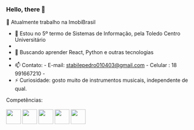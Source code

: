 ### Hello, there 👋



 🔭 Atualmente trabalho na ImobiBrasil
 
- 🌱 Estou no 5º termo de Sistemas de Informação, pela Toledo Centro Universitário
- 
- 🤔 Buscando aprender React, Python e outras tecnologias
- 
- 📫 Contato:
       - E-mail: stabilepedro010403@gmail.com
       - Celular : 18 991667210
       - 
- ⚡ Curiosidade: gosto muito de instrumentos musicais, independente de qual.


Competências:
<br/><br/>
<img src="https://cdn.jsdelivr.net/gh/devicons/devicon/icons/php/php-plain.svg" height="40px" width="40px"/>
<img src="https://cdn.jsdelivr.net/gh/devicons/devicon/icons/mysql/mysql-plain-wordmark.svg" height="40px" width="40px"/>
<img src="https://cdn.jsdelivr.net/gh/devicons/devicon/icons/html5/html5-original.svg" height="40px" width="40px"/>
<img src="https://cdn.jsdelivr.net/gh/devicons/devicon/icons/css3/css3-original.svg" height="40px" width="40px"/>
<img src="https://cdn.jsdelivr.net/gh/devicons/devicon/icons/javascript/javascript-plain.svg" height="40px" width="40px"/>
                   


